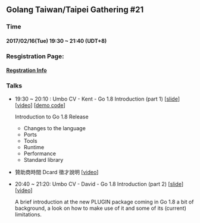 ## Golang Taiwan/Taipei Gathering #21

### Time

#### 2017/02/16(Tue) 19:30 ~ 21:40  (UDT+8)

### Resgistration Page:

#### [Regstration Info](http://golang.kktix.cc/events/gtg21)

### Talks

- 19:30 ~ 20:10 :    Umbo CV - Kent - Go 1.8 Introduction (part 1) [[slide](slide/Golang1.8.pdf)] [[video](https://www.youtube.com/watch?v=JocbuiqLBiE)] [[demo code](https://github.com/kentwelcome/golang1.8demo)]


  Introduction to Go 1.8 Release
   - Changes to the language
   - Ports
   - Tools
   - Runtime
   - Performance
   - Standard library

- 贊助商時間 Dcard 徵才說明 [[video](https://www.youtube.com/watch?v=5V3pQJsramM)]

- 20:40 ~ 21:20:   Umbo CV - David - Go 1.8 Introduction (part 2) [[slide](slide/Execution_Mode_In_Golang_1.8.pdf)] [[video](https://youtu.be/JUzuSSQwkF4)]


  A brief introduction at the new PLUGIN package coming in Go 1.8
  a bit of background, a look on how to make use of it and some of its (current) limitations. 
